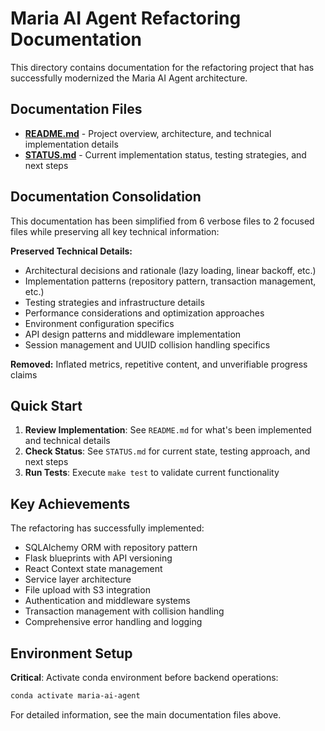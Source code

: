 # Maria AI Agent Refactoring Documentation

This directory contains documentation for the refactoring project that has successfully modernized the Maria AI Agent architecture.

## Documentation Files

- **[README.md](./README.md)** - Project overview, architecture, and technical implementation details
- **[STATUS.md](./STATUS.md)** - Current implementation status, testing strategies, and next steps

## Documentation Consolidation

This documentation has been simplified from 6 verbose files to 2 focused files while preserving all key technical information:

**Preserved Technical Details:**
- Architectural decisions and rationale (lazy loading, linear backoff, etc.)
- Implementation patterns (repository pattern, transaction management, etc.)
- Testing strategies and infrastructure details
- Performance considerations and optimization approaches
- Environment configuration specifics
- API design patterns and middleware implementation
- Session management and UUID collision handling specifics

**Removed:** Inflated metrics, repetitive content, and unverifiable progress claims

## Quick Start

1. **Review Implementation**: See `README.md` for what's been implemented and technical details
2. **Check Status**: See `STATUS.md` for current state, testing approach, and next steps
3. **Run Tests**: Execute `make test` to validate current functionality

## Key Achievements

The refactoring has successfully implemented:
- SQLAlchemy ORM with repository pattern
- Flask blueprints with API versioning
- React Context state management
- Service layer architecture
- File upload with S3 integration
- Authentication and middleware systems
- Transaction management with collision handling
- Comprehensive error handling and logging

## Environment Setup

**Critical**: Activate conda environment before backend operations:
```bash
conda activate maria-ai-agent
```

For detailed information, see the main documentation files above.
